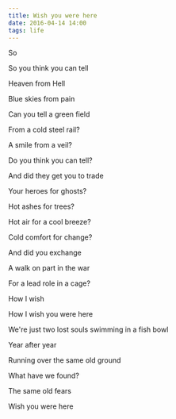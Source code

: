 ```yaml
---
title: Wish you were here
date: 2016-04-14 14:00
tags: life
---
```


So

So you think you can tell

Heaven from Hell

Blue skies from pain

Can you tell a green field

From a cold steel rail?

A smile from a veil?

Do you think you can tell?

And did they get you to trade

Your heroes for ghosts?

Hot ashes for trees?

Hot air for a cool breeze?

Cold comfort for change?

And did you exchange

A walk on part in the war

For a lead role in a cage?

How I wish

How I wish you were here

We're just two lost souls swimming in a fish bowl

Year after year

Running over the same old ground

What have we found?

The same old fears

Wish you were here
